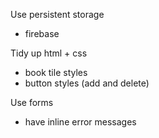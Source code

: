 Use persistent storage 
- firebase

Tidy up html + css
- book tile styles
- button styles (add and delete)

Use forms
- have inline error messages
